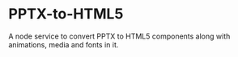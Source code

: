 # PPTX-to-HTML5
A node service to convert PPTX to HTML5 components along with animations, media and fonts in it.
